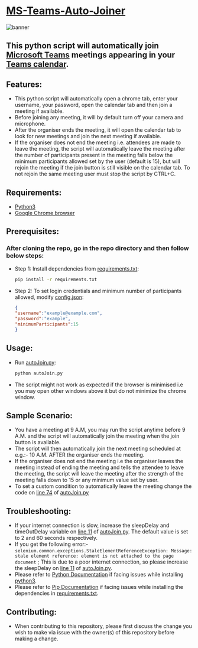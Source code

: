 # [MS-Teams-Auto-Joiner](https://github.com/atharva-lipare/MS-Teams-Auto-Joiner)

![banner](https://i.imgur.com/xtq5Muz.png)

## This python script will automatically join [Microsoft Teams](https://www.microsoft.com/en-in/microsoft-365/microsoft-teams/group-chat-software) meetings appearing in your [Teams calendar](https://teams.microsoft.com/_#/calendarv2).

## Features:
- This python script will automatically open a chrome tab, enter your username, your password, open the calendar tab and then join a meeting if available.
- Before joining any meeting, it will by default turn off your camera and microphone.
- After the organiser ends the meeting, it will open the calendar tab to look for new meetings and join the next meeting if available.
- If the organiser does not end the meeting i.e. attendees are made to leave the meeting, the script will automatically leave the meeting after the number of participants present in the meeting falls below the minimum participants allowed set by the user (default is 15), but will rejoin the meeting if the join button is still visible on the calendar tab. To not rejoin the same meeting user must stop the script by CTRL+C.

## Requirements:
- [Python3](https://www.python.org/downloads/)
- [Google Chrome browser](https://www.google.com/intl/en_in/chrome/)

## Prerequisites:
### After cloning the repo, go in the repo directory and then follow below steps:
- Step 1:
    Install dependencies from [requirements.txt](requirements.txt):
    ```bash
    pip install -r requirements.txt
    ```

- Step 2:
    To set login credentials and minimum number of participants allowed, modify [config.json](config.json):
    ```json
    {
    "username":"example@example.com",
    "password":"example",
    "minimumParticipants":15
    }
    ```
## Usage:
-   Run [autoJoin.py](autoJoin.py):
    ```bash
    python autoJoin.py
    ```
- The script might not work as expected if the browser is minimised i.e you may open other windows above it but do not minimize the chrome window.

## Sample Scenario:
- You have a meeting at 9 A.M, you may run the script anytime before 9 A.M. and the script will automatically join the meeting when the join button is available.
- The script will then automatically join the next meeting scheduled at e.g.:- 10 A.M. AFTER the organiser ends the meeting.
- If the organiser does not end the meeting i.e the organiser leaves the meeting instead of ending the meeting and tells the attendee to leave the meeting, the script will leave the meeting after the strength of the meeting falls down to 15 or any minimum value set by user.
- To set a custom condition to automatically leave the meeting change the code on [line 74](https://github.com/atharva-lipare/MS-Teams-Auto-Joiner/blob/dcdad956f0c4d21fde107d11eb2755e9f3b80bf8/autoJoin.py#L74) of [autoJoin.py](autoJoin.py)

## Troubleshooting:
- If your internet connection is slow, increase the sleepDelay and timeOutDelay variable on [line 11](https://github.com/atharva-lipare/MS-Teams-Auto-Joiner/blob/dcdad956f0c4d21fde107d11eb2755e9f3b80bf8/autoJoin.py#L11) of [autoJoin.py](autoJoin.py). The default value is set to 2 and 60 seconds respectively.
- If you get the following error:- ```selenium.common.exceptions.StaleElementReferenceException: Message: stale element reference: element is not attached to the page document``` ; This is due to a poor internet connection, so please increase the sleepDelay on [line 11](https://github.com/atharva-lipare/MS-Teams-Auto-Joiner/blob/dcdad956f0c4d21fde107d11eb2755e9f3b80bf8/autoJoin.py#L11) of [autoJoin.py](autoJoin.py).
- Please refer to [Python Documentation](https://www.python.org) if facing issues while installing [python3](https://www.python.org/downloads/). 
- Please refer to [Pip Documentation](https://pip.pypa.io/en/stable/) if facing issues while installing the dependencies in [requirements.txt](requirements.txt).

## Contributing:
- When contributing to this repository, please first discuss the change you wish to make via issue with the owner(s) of this repository before making a change.

